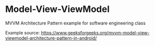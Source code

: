 # Model-View-ViewModel
MVVM Architecture Pattern example for software engineering class


Example source: https://www.geeksforgeeks.org/mvvm-model-view-viewmodel-architecture-pattern-in-android/
